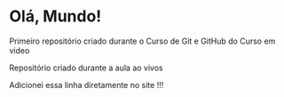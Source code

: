 # Olá, Mundo!

Primeiro repositório criado durante o Curso de Git e GitHub do Curso em video

Repositório criado durante a aula ao vivos

Adicionei essa linha diretamente no site !!!
